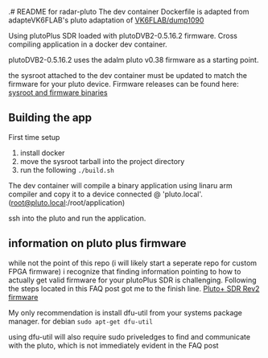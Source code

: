 .# README for radar-pluto
The dev container Dockerfile is adapted from adapteVK6FLAB's pluto adaptation of 
[VK6FLAB/dump1090](https://github.com/vk6flab/dump1090)

Using plutoPlus SDR loaded with plutoDVB2-0.5.16.2 firmware.
Cross compiling application in a docker dev container.

plutoDVB2-0.5.16.2 uses the adalm pluto v0.38 firmware as a starting point. 

the sysroot attached to the dev container must be updated to match the firmware 
for your pluto device. Firmware releases can be found here:
[sysroot and firmware binaries](https://github.com/analogdevicesinc/plutosdr-fw/releases/)


## Building the app

First time setup
1. install docker
2. move the sysroot tarball into the project directory
3. run the following ``` ./build.sh ```

The dev container will compile a binary application using linaru arm compiler
and copy it to a device connected @ 'pluto.local'. (root@pluto.local:/root/application)

ssh into the pluto and run the application.

## information on pluto plus firmware

while not the point of this repo (i will likely start a seperate repo for custom FPGA firmware) i recognize that finding information pointing to how to actually get valid firmware for your plutoPlus SDR is challenging. Following the steps located in this FAQ post got me to the finish line. [Pluto+ SDR Rev2 firmware](https://github.com/plutoplus/plutoplus/issues/51#issuecomment-2474522059)

My only recommendation is install dfu-util from your systems package manager. 
for debian 
```sudo apt-get dfu-util```

using dfu-util will also require sudo priveledges to find and communicate with the pluto, which is not immediately evident in the FAQ post


